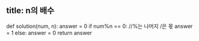 title: n의 배수
---

def solution(num, n):
    answer = 0
    if num%n == 0: //%는 나머지 /은 몫
        answer = 1
    else:
        answer = 0
    return answer

